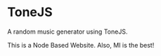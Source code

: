 # ToneJS

A random music generator using ToneJS.

This is a Node Based Website.
Also, MI is the best!
